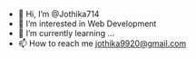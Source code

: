- 👋 Hi, I’m @Jothika714
- 👀 I’m interested in Web Development
- 🌱 I’m currently learning ...
- 📫 How to reach me jothika9920@gmail.com

<!---
Jothika714/Jothika714 is a ✨ special ✨ repository because its `README.md` (this file) appears on your GitHub profile.
You can click the Preview link to take a look at your changes.
--->
